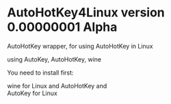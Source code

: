 # AutoHotKey4Linux version 0.00000001 Alpha
AutoHotKey wrapper, for using AutoHotKey in Linux  

using AutoKey, AutoHotKey, wine

You need to install first:

wine for Linux  and 
AutoHotKey and  
AutoKey for Linux


